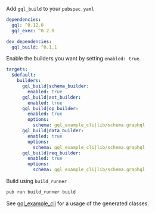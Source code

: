 Add `gql_build` to your `pubspec.yaml`

```yaml
dependencies:
  gql: ^0.12.0
  gql_exec: ^0.2.0

dev_dependencies:
  gql_build: ^0.1.1
```

Enable the builders you want by setting `enabled: true`.

```yaml
targets:
  $default:
    builders:
      gql_build|schema_builder:
        enabled: true
      gql_build|ast_builder:
        enabled: true
      gql_build|op_builder:
        enabled: true
        options:
          schema: gql_example_cli|lib/schema.graphql
      gql_build|data_builder:
        enabled: true
        options:
          schema: gql_example_cli|lib/schema.graphql
      gql_build|req_builder:
        enabled: true
        options:
          schema: gql_example_cli|lib/schema.graphql
```

Build using `build_runner`

```bash
pub run build_runner build
```

See [gql_example_cli](https://github.com/gql-dart/gql/tree/master/examples/gql_example_cli) for a usage of the generated classes.
